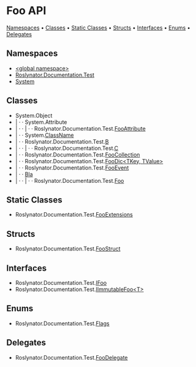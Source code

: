 # Foo API

[Namespaces](#namespaces) &#x2022; [Classes](#classes) &#x2022; [Static Classes](#static-classes) &#x2022; [Structs](#structs) &#x2022; [Interfaces](#interfaces) &#x2022; [Enums](#enums) &#x2022; [Delegates](#delegates)

## Namespaces

* [\<global namespace>](_Global/README.md)
* [Roslynator.Documentation.Test](Roslynator/Documentation/Test/README.md)
* [System](System/README.md)

## Classes

*  System\.Object
* \| &middot; &middot; System\.Attribute
* \| &middot; &middot; \| &middot; &middot; Roslynator\.Documentation\.Test\.[FooAttribute](Roslynator/Documentation/Test/FooAttribute/README.md)
* \| &middot; &middot; System\.[ClassName](System/ClassName/README.md)
* \| &middot; &middot; Roslynator\.Documentation\.Test\.[B](Roslynator/Documentation/Test/B/README.md)
* \| &middot; &middot; \| &middot; &middot; Roslynator\.Documentation\.Test\.[C](Roslynator/Documentation/Test/C/README.md)
* \| &middot; &middot; Roslynator\.Documentation\.Test\.[FooCollection](Roslynator/Documentation/Test/FooCollection/README.md)
* \| &middot; &middot; Roslynator\.Documentation\.Test\.[FooDic\<TKey, TValue>](Roslynator/Documentation/Test/FooDic-2/README.md)
* \| &middot; &middot; Roslynator\.Documentation\.Test\.[FooEvent](Roslynator/Documentation/Test/FooEvent/README.md)
* \| &middot; &middot; [Bla](_Global/Bla/README.md)
* \| &middot; &middot; \| &middot; &middot; Roslynator\.Documentation\.Test\.[Foo](Roslynator/Documentation/Test/Foo/README.md)

## Static Classes

* Roslynator\.Documentation\.Test\.[FooExtensions](Roslynator/Documentation/Test/FooExtensions/README.md)

## Structs

* Roslynator\.Documentation\.Test\.[FooStruct](Roslynator/Documentation/Test/FooStruct/README.md)

## Interfaces

* Roslynator\.Documentation\.Test\.[IFoo](Roslynator/Documentation/Test/IFoo/README.md)
* Roslynator\.Documentation\.Test\.[IImmutableFoo\<T>](Roslynator/Documentation/Test/IImmutableFoo-1/README.md)

## Enums

* Roslynator\.Documentation\.Test\.[Flags](Roslynator/Documentation/Test/Flags/README.md)

## Delegates

* Roslynator\.Documentation\.Test\.[FooDelegate](Roslynator/Documentation/Test/FooDelegate/README.md)
